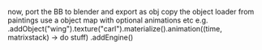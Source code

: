 now, port the BB to blender and export as obj
copy the object loader from paintings
use a object map with optional animations etc
    e.g. .addObject("wing").texture("carl").materialize().animation((time, matrixstack) -> do stuff)
        .addEngine()